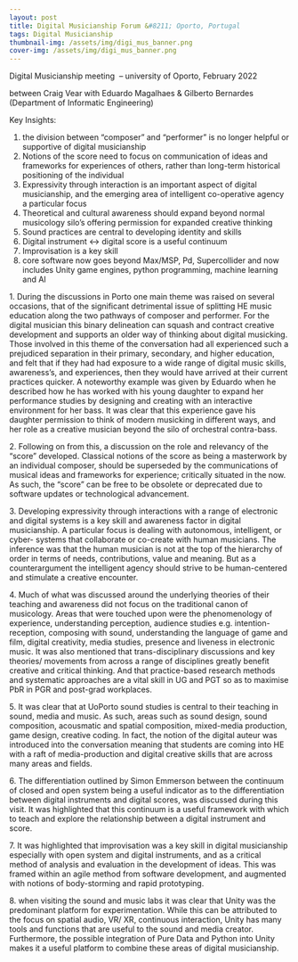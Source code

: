 ```yaml
---
layout: post
title: Digital Musicianship Forum &#8211; Oporto, Portugal
tags: Digital Musicianship
thumbnail-img: /assets/img/digi_mus_banner.png
cover-img: /assets/img/digi_mus_banner.png
---
```

<p>Digital Musicianship meeting &nbsp;– university of Oporto, February 2022</p>



<p>between Craig Vear with Eduardo Magalhaes &amp; Gilberto Bernardes (Department of Informatic Engineering)</p>



<p>Key Insights:</p>



<ol type="1"><li>the division between “composer” and “performer” is no longer helpful or supportive of digital musicianship</li><li>Notions of the score need to focus on communication of ideas and frameworks for experiences of others, rather than long-term historical positioning of the individual</li><li>Expressivity through interaction is an important aspect of digital musicianship, and the emerging area of intelligent co-operative agency a particular focus</li><li>Theoretical and cultural awareness should expand beyond normal musicology silo’s offering permission for expanded creative thinking</li><li>Sound practices are central to developing identity and skills</li><li>Digital instrument &lt;-&gt; digital score is a useful continuum</li><li>Improvisation is a key skill</li><li>core software now goes beyond Max/MSP, Pd, Supercollider and now includes Unity game engines, python programming, machine learning and AI</li></ol>



<p>1. During the discussions in Porto one main theme was raised on several occasions, that of the significant detrimental issue of splitting HE music education along the two pathways of composer and performer. For the digital musician this binary delineation can squash and contract creative development and supports an older way of thinking about digital musicking. Those involved in this theme of the conversation had all experienced such a prejudiced separation in their primary, secondary, and higher education, and felt that if they had had exposure to a wide range of digital music skills, awareness’s, and experiences, then they would have arrived at their current practices quicker. A noteworthy example was given by Eduardo when he described how he has worked with his young daughter to expand her performance studies by designing and creating with an interactive environment for her bass. It was clear that this experience gave his daughter permission to think of modern musicking in different ways, and her role as a creative musician beyond the silo of orchestral contra-bass.</p>



<p>2. Following on from this, a discussion on the role and relevancy of the “score” developed. Classical notions of the score as being a masterwork by an individual composer, should be superseded by the communications of musical ideas and frameworks for experience; critically situated in the now. As such, the “score” can be free to be obsolete or deprecated due to software updates or technological advancement.</p>



<p>3. Developing expressivity through interactions with a range of electronic and digital systems is a key skill and awareness factor in digital musicianship. A particular focus is dealing with autonomous, intelligent, or cyber- systems that collaborate or co-create with human musicians. The inference was that the human musician is not at the top of the hierarchy of order in terms of needs, contributions, value and meaning. But as a counterargument the intelligent agency should strive to be human-centered and stimulate a creative encounter.</p>



<p>4. Much of what was discussed around the underlying theories of their teaching and awareness did not focus on the traditional canon of musicology. Areas that were touched upon were the phenomenology of experience, understanding perception, audience studies e.g. intention-reception, composing with sound, understanding the language of game and film, digital creativity, media studies, presence and liveness in electronic music. It was also mentioned that trans-disciplinary discussions and key theories/ movements from across a range of disciplines greatly benefit creative and critical thinking. And that practice-based research methods and systematic approaches are a vital skill in UG and PGT so as to maximise PbR in PGR and post-grad workplaces.</p>



<p>5. It was clear that at UoPorto sound studies is central to their teaching in sound, media and music. As such, areas such as sound design, sound composition, acousmatic and spatial composition, mixed-media production, game design, creative coding. In fact, the notion of the digital auteur was introduced into the conversation meaning that students are coming into HE with a raft of media-production and digital creative skills that are across many areas and fields.</p>



<p>6. The differentiation outlined by Simon Emmerson between the continuum of closed and open system being a useful indicator as to the differentiation between digital instruments and digital scores, was discussed during this visit. It was highlighted that this continuum is a useful framework with which to teach and explore the relationship between a digital instrument and score.</p>



<p>7. It was highlighted that improvisation was a key skill in digital musicianship especially with open system and digital instruments, and as a critical method of analysis and evaluation in the development of ideas. This was framed within an agile method from software development, and augmented with notions of body-storming and rapid prototyping.</p>



<p>8. when visiting the sound and music labs it was clear that Unity was the predominant platform for experimentation. While this can be attributed to the focus on spatial audio, VR/ XR, continuous interaction, Unity has many tools and functions that are useful to the sound and media creator. Furthermore, the possible integration of Pure Data and Python into Unity makes it a useful platform to combine these areas of digital musicianship.</p>
